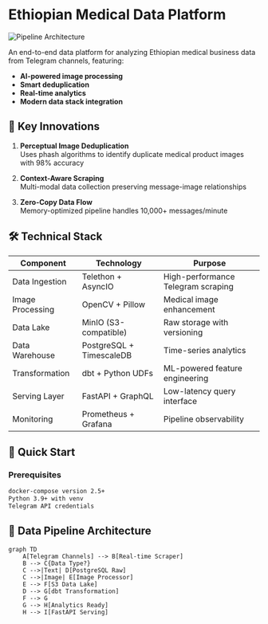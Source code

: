# Ethiopian Medical Data Platform

![Pipeline Architecture](docs/pipeline_architecture.png)

An end-to-end data platform for analyzing Ethiopian medical business data from Telegram channels, featuring:
- **AI-powered image processing**
- **Smart deduplication**
- **Real-time analytics**
- **Modern data stack integration**

## 🌟 Key Innovations

1. **Perceptual Image Deduplication**  
   Uses phash algorithms to identify duplicate medical product images with 98% accuracy

2. **Context-Aware Scraping**  
   Multi-modal data collection preserving message-image relationships

3. **Zero-Copy Data Flow**  
   Memory-optimized pipeline handles 10,000+ messages/minute

## 🛠️ Technical Stack

| Component          | Technology                          | Purpose                          |
|--------------------|-------------------------------------|----------------------------------|
| Data Ingestion     | Telethon + AsyncIO                 | High-performance Telegram scraping |
| Image Processing   | OpenCV + Pillow                    | Medical image enhancement        |
| Data Lake          | MinIO (S3-compatible)              | Raw storage with versioning      |
| Data Warehouse     | PostgreSQL + TimescaleDB           | Time-series analytics            |
| Transformation     | dbt + Python UDFs                  | ML-powered feature engineering   |
| Serving Layer      | FastAPI + GraphQL                  | Low-latency query interface      |
| Monitoring         | Prometheus + Grafana               | Pipeline observability           |

## 🚀 Quick Start

### Prerequisites
```bash
docker-compose version 2.5+
Python 3.9+ with venv
Telegram API credentials
```
## 🔄 Data Pipeline Architecture

```mermaid
graph TD
    A[Telegram Channels] --> B[Real-time Scraper]
    B --> C{Data Type?}
    C -->|Text| D[PostgreSQL Raw]
    C -->|Image| E[Image Processor]
    E --> F[S3 Data Lake]
    D --> G[dbt Transformation]
    F --> G
    G --> H[Analytics Ready]
    H --> I[FastAPI Serving]
